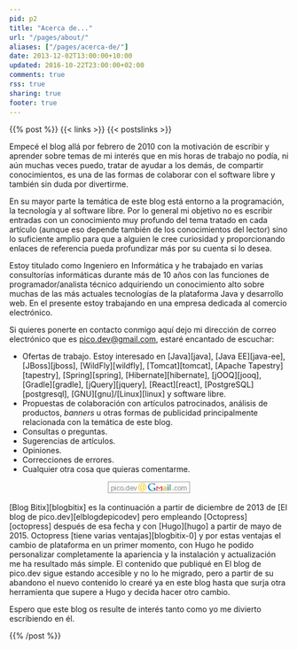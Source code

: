 ```yaml
---
pid: p2
title: "Acerca de..."
url: "/pages/about/"
aliases: ["/pages/acerca-de/"]
date: 2013-12-02T13:00:00+10:00
updated: 2016-10-22T23:00:00+02:00
comments: true
rss: true
sharing: true
footer: true
---
```


{{% post %}}
{{< links >}}
{{< postslinks >}}

Empecé el blog allá por febrero de 2010 con la motivación de escribir y aprender sobre temas de mi interés que en mis horas de trabajo no podía, ni aún muchas veces puedo, tratar de ayudar a los demás, de compartir conocimientos, es una de las formas de colaborar con el software libre y también sin duda por divertirme.

En su mayor parte la temática de este blog está entorno a la programación, la tecnología y al software libre. Por lo general mi objetivo no es escribir entradas con un conocimiento muy profundo del tema tratado en cada artículo (aunque eso depende también de los conocimientos del lector) sino lo suficiente amplio para que a alguien le cree curiosidad y proporcionando enlaces de referencia pueda profundizar más por su cuenta si lo desea.

Estoy titulado como Ingeniero en Informática y he trabajado en varias consultorías informáticas durante más de 10 años con las funciones de programador/analista técnico adquiriendo un conocimiento alto sobre muchas de las más actuales tecnologías de la plataforma Java y desarrollo web. En el presente estoy trabajando en una empresa dedicada al comercio electrónico.

Si quieres ponerte en contacto conmigo aquí dejo mi dirección de correo electrónico que es <a href="mailto:pico.dev@gmail.com">pico.dev@gmail.com</a>, estaré encantado de escuchar:

* Ofertas de trabajo. Estoy interesado en [Java][java], [Java EE][java-ee], [JBoss][jboss], [WildFly][wildfly], [Tomcat][tomcat], [Apache Tapestry][tapestry], [Spring][spring], [Hibernate][hibernate], [jOOQ][jooq], [Gradle][gradle], [jQuery][jquery], [React][react], [PostgreSQL][postgresql], [GNU][gnu]/[Linux][linux] y software libre.
* Propuestas de colaboración con artículos patrocinados, análisis de productos, _banners_ u otras formas de publicidad principalmente relacionada con la temática de este blog.
* Consultas o preguntas.
* Sugerencias de artículos.
* Opiniones.
* Correcciones de errores.
* Cualquier otra cosa que quieras comentarme.

<div class="media" style="text-align: center;">
    <a href="mailto:pico.dev@gmail.com"><img src="assets/images/pd-email.png" alt="pico.dev@gmail.com" title="pico.dev@gmail.com"></a>
</div>

[Blog Bitix][blogbitix] es la continuación a partir de diciembre de 2013 de [El blog de pico.dev][elblogdepicodev] pero empleando [Octopress][octopress] después de esa fecha y con [Hugo][hugo] a partir de mayo de 2015. Octopress [tiene varias ventajas][blogbitix-0] y por estas ventajas el cambio de plataforma en un primer momento, con Hugo he podido personalizar completamente la apariencia y la instalación y actualización me ha resultado más simple. El contenido que publiqué en El blog de pico.dev sigue estando accesible y no lo he migrado, pero a partir de su abandono el nuevo contenido lo crearé ya en este blog hasta que surja otra herramienta que supere a Hugo y decida hacer otro cambio.

Espero que este blog os resulte de interés tanto como yo me divierto escribiendo en él.

{{% /post %}}

